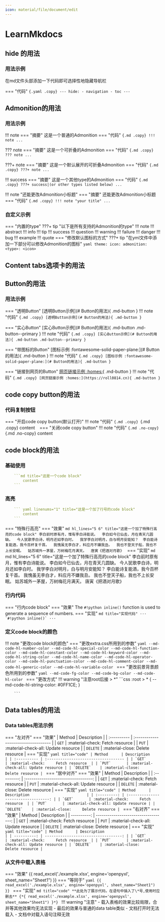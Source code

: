 ```yaml
---
icon: material/file/document/edit
---
```


# LearnMkdocs

## hide 的用法

### 用法示例

在md文件头部添加一下代码即可选择性地隐藏导航栏

=== "代码"
    ```{.yaml .copy}
    ---
    hide:
        - navigation
        - toc
    ---
    ```

## Admonition的用法

### 用法示例

!!! note
    === "摘要"
        这是一个普通的Admonition
    === "代码"
        ```{.md .copy}
        !!! note
            ...
        ```

??? note
    === "摘要"
        这是一个可折叠的Admonition
    === "代码"
        ```{.md .copy}
        ??? note
            ...
        ```

???+ note
    === "摘要"
        这是一个默认展开的可折叠Admonition
    === "代码"
        ```{.md .copy}
        ???+ note
            ...
        ```

!!! success
    === "摘要"
        这是一个其他type的Admonition
    === "代码"
        ```{.md .copy}
        ???+ success|(or other types listed below)
            ...
        ```

!!! note "还能更改Admonition小标题"
    === "摘要"
        还能更改Admonition小标题
    === "代码"
        ```{.md .copy}
        !!! note "your title"
            ...
        ```

### 自定义示例

=== "内置的type"
    ???+ tip "以下是所有支持的Admonition的type"
        !!! note
        !!! abstract
        !!! info
        !!! tip
        !!! success
        !!! question
        !!! warning
        !!! failure
        !!! danger
        !!! bug
        !!! example
        !!! quote
=== "修改默认图标的方式"
    ???+ tip "在yml文件中添加一下部分可以修改Admonition的图标"
        ```yaml
        theme:
        icon:
            admonition:
            <type>: <icon>
        ```

## Content tabs选项卡的用法

## Button的用法

### 用法示例

=== "透明Button"
    [透明Button示例](# Button的用法){ .md-button }
    !!! note "代码"
        ```{.md .copy}
        [透明Button示例](# Button的用法){ .md-button }
        ```

=== "实心Button"
    [实心Button示例](# Button的用法){ .md-button .md-button--primary }
    !!! note "代码"
        ```{.md .copy}
        [实心Button示例](# Button的用法){ .md-button .md-button--primary }
        ```
 
=== "带图标的Button"
    [图标示例 :fontawesome-solid-paper-plane:](# Button的用法){ .md-button }
    !!! note "代码"
        ```{.md .copy}
        [图标示例 :fontawesome-solid-paper-plane:](# Button的用法){ .md-button }
        ```

=== "链接到网页的Button"
    [网页链接示例 :homes:](https://roll0814.cn){ .md-button }
    !!! note "代码"
        ```{.md .copy}
        [网页链接示例 :homes:](https://roll0814.cn){ .md-button }
        ```

## code copy button的用法

### 代码复制按钮

=== "开启code copy button(默认打开)"
    !!! note "代码"
        ```{.md .copy}
            ```{.md .copy}
                content
            ```
        ```
=== "关闭code copy button"
    !!! note "代码"
        ```{.md .no-copy}
            ```{.md .no-copy}
                content
            ```
        ```

## code block的用法

### 基础使用

``` yaml title="这是一个加了标题的code block"
    ```md title="这是一个code block"
        content
    ```
```

### 高亮

``` yaml linenums="1" title="这是一个加了行号的code block"
    ``` yaml linenums="1" title="这是一个加了行号的code block"
        content
    ```
```

=== "特殊行高亮"
    === "效果"
        ``` md hl_lines="5 6" title="这是一个加了特殊行高亮的code block"
        李白前时原有月，惟有李白诗能说。 
        李白如今已仙去，月在青天几圆缺。 
        今人犹歌李白诗，明月还如李白时。 
        我学李白对明月，白与明月安能知？ 
        李白能诗复能酒，我今百杯复千首。 
        我愧虽无李白才，料应月不嫌我丑。 
        我也不登天子船，我也不上长安眠。 
        姑苏城外一茅屋，万树梅花月满天。 
                    唐寅《把酒对月歌》 
        ```
    === "实现"
        ``` md
            ``` md hl_lines="5 6" title="这是一个加了特殊行高亮的code block"
            李白前时原有月，惟有李白诗能说。 
            李白如今已仙去，月在青天几圆缺。 
            今人犹歌李白诗，明月还如李白时。 
            我学李白对明月，白与明月安能知？ 
            李白能诗复能酒，我今百杯复千首。 
            我愧虽无李白才，料应月不嫌我丑。 
            我也不登天子船，我也不上长安眠。 
            姑苏城外一茅屋，万树梅花月满天。 
                        唐寅《把酒对月歌》 
            ```
        ```

### 行内代码

=== "行内code block"
    === "效果"
        The `#!python inline()` function is used to generate a sequence of numbers.
    === "实现"
        ```md title="实现代码"
            ··· `#!python inline()` ···
        ```

### 定义code block的颜色

!!! note "更改code block的颜色"
    === "更改extra.css所用到的参数"
        ```yaml
        --md-code-hl-number-color
        --md-code-hl-special-color
        --md-code-hl-function-color
        --md-code-hl-constant-color
        --md-code-hl-keyword-color
        --md-code-hl-string-color
        --md-code-hl-name-color
        --md-code-hl-operator-color
        --md-code-hl-punctuation-color
        --md-code-hl-comment-color
        --md-code-hl-generic-color
        --md-code-hl-variable-color
        ```
    === "更改前景背景颜色所用到的参数"
        ```yaml
        --md-code-fg-color
        --md-code-bg-color
        --md-code-hl-color
        ```
    === "更改方式"
        !!! warning "注意root后接 > *"
        ```css
        :root > * {
        --md-code-hl-string-color: #0FF1CE;
        }

        ```

## Data tables的用法

### Data tables用法示例

=== "左对齐"
    === "效果"
        | Method      | Description                          |
        | :---------- | :----------------------------------- |
        | `GET`       | :material-check:     Fetch resource  |
        | `PUT`       | :material-check-all: Update resource |
        | `DELETE`    | :material-close:     Delete resource |
    === "实现"
        ```yaml title="code"
        | Method      | Description                          |
        | :---------- | :----------------------------------- |
        | `GET`       | :material-check:     Fetch resource  |
        | `PUT`       | :material-check-all: Update resource |
        | `DELETE`    | :material-close:     Delete resource |
        ```
=== "居中对齐"
    === "效果"
        | Method      | Description                          |
        | :---------: | :----------------------------------: |
        | `GET`       | :material-check:     Fetch resource  |
        | `PUT`       | :material-check-all: Update resource |
        | `DELETE`    | :material-close:     Delete resource |
    === "实现"
        ```yaml title="code"
        | Method      | Description                          |
        | :---------: | :----------------------------------: |
        | `GET`       | :material-check:     Fetch resource  |
        | `PUT`       | :material-check-all: Update resource |
        | `DELETE`    | :material-close:     Delete resource |
        ```
=== "右对齐"
    === "效果"
        | Method      | Description                          |
        | ----------: | -----------------------------------: |
        | `GET`       | :material-check:     Fetch resource  |
        | `PUT`       | :material-check-all: Update resource |
        | `DELETE`    | :material-close:     Delete resource |
    === "实现"
        ```yaml title="code"
        | Method      | Description                          |
        | ----------: | -----------------------------------: |
        | `GET`       | :material-check:     Fetch resource  |
        | `PUT`       | :material-check-all: Update resource |
        | `DELETE`    | :material-close:     Delete resource |
        ```

### 从文件中载入表格

=== "效果"
    {{ read_excel('./example.xlsx', engine='openpyxl', sheet_name="Sheet1") }}
=== "等同于"
    ```yaml
    {{ read_excel('./example.xlsx', engine='openpyxl', sheet_name="Sheet1") }}
    ```
=== "实现"
    ```md title="code"
    **此处为了展示代码，在语句中插入了\*号,使用时应删去**
    {*{ read_excel('./example.xlsx', engine='openpyxl', sheet_name="Sheet1") }*}
    ```
!!! warning "注意"
    - 载入表格的效果比较局限，合并等其他效果均无法实现
    - 最后的效果与普通的data table类似
    - 文档打开时无法载入
    - 文档中对载入语句注释无效
